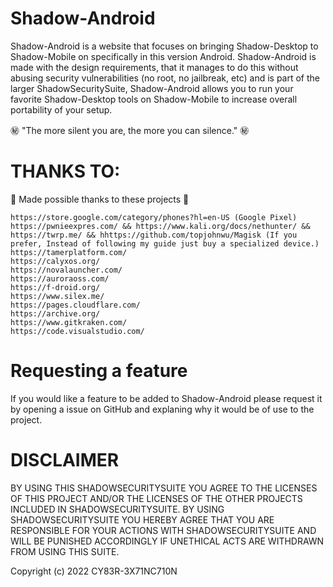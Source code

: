 # Shadow-Android

Shadow-Android is a website that focuses on bringing Shadow-Desktop to Shadow-Mobile on specifically in this version Android. Shadow-Android is made with the design requirements, that it manages to do this without abusing security vulnerabilities (no root, no jailbreak, etc) and is part of the larger ShadowSecuritySuite, Shadow-Android allows you to run your favorite Shadow-Desktop tools on Shadow-Mobile to increase overall portability of your setup.

㊙️ "The more silent you are, the more you can silence." ㊙️

# THANKS TO:

💖 Made possible thanks to these projects 💖

```
https://store.google.com/category/phones?hl=en-US (Google Pixel)
https://pwnieexpres.com/ && https://www.kali.org/docs/nethunter/ && https://twrp.me/ && hhttps://github.com/topjohnwu/Magisk (If you prefer, Instead of following my guide just buy a specialized device.)
https://tamerplatform.com/
https://calyxos.org/
https://novalauncher.com/
https://auroraoss.com/
https://f-droid.org/
https://www.silex.me/
https://pages.cloudflare.com/
https://archive.org/
https://www.gitkraken.com/
https://code.visualstudio.com/
```
# Requesting a feature

If you would like a feature to be added to Shadow-Android please request it by opening a issue on GitHub and explaning why it would be of use to the project.

# DISCLAIMER

BY USING THIS SHADOWSECURITYSUITE YOU AGREE TO THE LICENSES OF THIS PROJECT AND/OR THE LICENSES OF THE OTHER PROJECTS INCLUDED IN SHADOWSECURITYSUITE. BY USING SHADOWSECURITYSUITE YOU HEREBY AGREE THAT YOU ARE RESPONSIBLE FOR YOUR ACTIONS WITH SHADOWSECURITYSUITE AND WILL BE PUNISHED ACCORDINGLY IF UNETHICAL ACTS ARE WITHDRAWN FROM USING THIS SUITE. 

Copyright (c) 2022 CY83R-3X71NC710N
